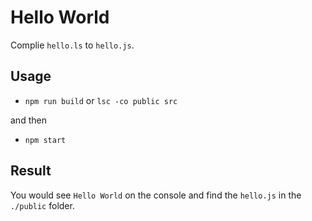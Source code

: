 Hello World
=============

Complie `hello.ls` to `hello.js`.

## Usage

- `npm run build`  or `lsc -co public src`

and then

- `npm start`

## Result

You would see `Hello World` on the console and find the `hello.js` in the `./public` folder.

